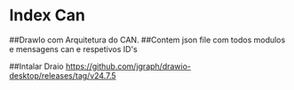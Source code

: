 # Index Can

##DrawIo com Arquitetura do CAN.
##Contem json file com todos modulos e mensagens can e respetivos ID's

##Intalar Draio
https://github.com/jgraph/drawio-desktop/releases/tag/v24.7.5



